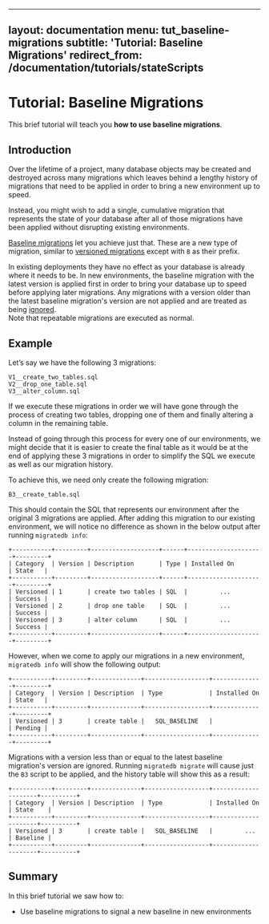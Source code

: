 
---
layout: documentation
menu: tut_baseline-migrations
subtitle: 'Tutorial: Baseline Migrations'
redirect_from: /documentation/tutorials/stateScripts
---

# Tutorial: Baseline Migrations

This brief tutorial will teach you **how to use baseline migrations**.

## Introduction

Over the lifetime of a project, many database objects may be created and destroyed across many migrations which leaves
behind a lengthy history of migrations that need to be applied in order to bring a new environment up to speed.

Instead, you might wish to add a single, cumulative migration that represents the state of your database after all of
those migrations have been applied without disrupting existing environments.

[Baseline migrations](/migratedb/documentation/concepts/statescripts) let you achieve just that. These are a new type of
migration, similar to [versioned migrations](/migratedb/documentation/concepts/migrations#versioned-migrations) except with `B` as
their prefix.

In existing deployments they have no effect as your database is already where it needs to be. In new environments, the
baseline migration with the latest version is applied first in order to bring your database up to speed before applying
later migrations. Any migrations with a version older than the latest baseline migration's version are not applied and
are treated as being [ignored](/migratedb/documentation/concepts/migrations#migration-states). <br/>
Note that repeatable migrations are executed as normal.

## Example

Let’s say we have the following 3 migrations:

```
V1__create_two_tables.sql
V2__drop_one_table.sql
V3__alter_column.sql
```

If we execute these migrations in order we will have gone through the process of creating two tables, dropping one of
them and finally altering a column in the remaining table.

Instead of going through this process for every one of our environments, we might decide that it is easier to create the
final table as it would be at the end of applying these 3 migrations in order to simplify the SQL we execute as well as
our migration history.

To achieve this, we need only create the following migration:

```
B3__create_table.sql
```

This should contain the SQL that represents our environment after the original 3 migrations are applied. After adding
this migration to our existing environment, we will notice no difference as shown in the below output after
running `migratedb info`:

```
+-----------+---------+-------------------+------+---------------------+---------+
| Category  | Version | Description       | Type | Installed On        | State   |
+-----------+---------+-------------------+------+---------------------+---------+
| Versioned | 1       | create two tables | SQL  |         ...         | Success |
| Versioned | 2       | drop one table    | SQL  |         ...         | Success |
| Versioned | 3       | alter column      | SQL  |         ...         | Success |
+-----------+---------+-------------------+------+---------------------+---------+
```

However, when we come to apply our migrations in a new environment, `migratedb info` will show the following output:

```
+-----------+---------+--------------+------------------+--------------+---------+
| Category  | Version | Description  | Type             | Installed On | State   |
+-----------+---------+--------------+------------------+--------------+---------+
| Versioned | 3       | create table |   SQL_BASELINE   |              | Pending |
+-----------+---------+--------------+------------------+--------------+---------+
```

Migrations with a version less than or equal to the latest baseline migration's version are ignored.
Running `migratedb migrate` will cause just the `B3` script to be applied, and the history table will show this as a
result:

```
+-----------+---------+--------------+------------------+---------------------+----------+
| Category  | Version | Description  | Type             | Installed On        | State    |
+-----------+---------+--------------+------------------+---------------------+----------+
| Versioned | 3       | create table |   SQL_BASELINE   |         ...         | Baseline |
+-----------+---------+--------------+------------------+---------------------+----------+
```

## Summary

In this brief tutorial we saw how to:

- Use baseline migrations to signal a new baseline in new environments
